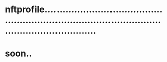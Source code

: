 # nftprofile............................................................................................................................
# soon..
